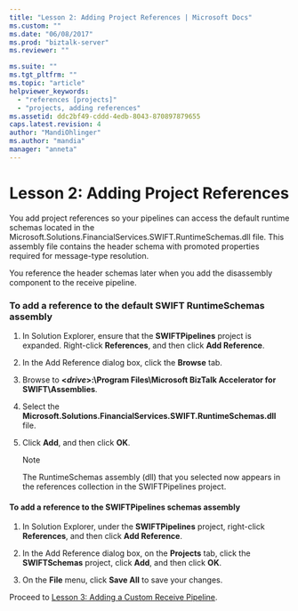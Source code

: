 ```yaml
---
title: "Lesson 2: Adding Project References | Microsoft Docs"
ms.custom: ""
ms.date: "06/08/2017"
ms.prod: "biztalk-server"
ms.reviewer: ""

ms.suite: ""
ms.tgt_pltfrm: ""
ms.topic: "article"
helpviewer_keywords: 
  - "references [projects]"
  - "projects, adding references"
ms.assetid: ddc2bf49-cddd-4edb-8043-870897879655
caps.latest.revision: 4
author: "MandiOhlinger"
ms.author: "mandia"
manager: "anneta"
---
```

# Lesson 2: Adding Project References
You add project references so your pipelines can access the default runtime schemas located in the Microsoft.Solutions.FinancialServices.SWIFT.RuntimeSchemas.dll file. This assembly file contains the header schema with promoted properties required for message-type resolution.  
  
 You reference the header schemas later when you add the disassembly component to the receive pipeline.  
  
### To add a reference to the default SWIFT RuntimeSchemas assembly  
  
1.  In Solution Explorer, ensure that the **SWIFTPipelines** project is expanded. Right-click **References**, and then click **Add Reference**.  
  
2.  In the Add Reference dialog box, click the **Browse** tab.  
  
3.  Browse to **\<*drive*\>:\Program Files\Microsoft BizTalk Accelerator for SWIFT\Assemblies**.  
  
4.  Select the **Microsoft.Solutions.FinancialServices.SWIFT.RuntimeSchemas.dll** file.  
  
5.  Click **Add**, and then click **OK**.  
  
    > [!NOTE]
    >  The RuntimeSchemas assembly (dll) that you selected now appears in the references collection in the SWIFTPipelines project.  
  
#### To add a reference to the SWIFTPipelines schemas assembly  
  
1.  In Solution Explorer, under the **SWIFTPipelines** project, right-click **References**, and then click **Add Reference**.  
  
2.  In the Add Reference dialog box, on the **Projects** tab, click the **SWIFTSchemas** project, click **Add**, and then click **OK**.  
  
3.  On the **File** menu, click **Save All** to save your changes.  
  
 Proceed to [Lesson 3: Adding a Custom Receive Pipeline](../../adapters-and-accelerators/accelerator-swift/lesson-3-adding-a-custom-receive-pipeline.md).